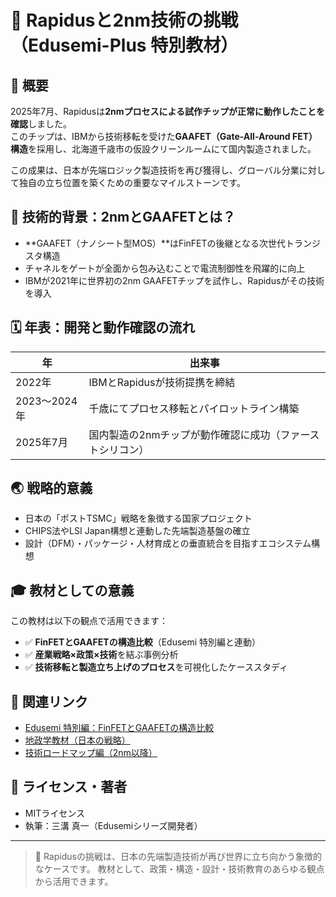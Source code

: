 # 📘 Rapidusと2nm技術の挑戦（Edusemi-Plus 特別教材）

## 🏁 概要
2025年7月、Rapidusは**2nmプロセスによる試作チップが正常に動作したことを確認**しました。  
このチップは、IBMから技術移転を受けた**GAAFET（Gate-All-Around FET）構造**を採用し、北海道千歳市の仮設クリーンルームにて国内製造されました。

この成果は、日本が先端ロジック製造技術を再び獲得し、グローバル分業に対して独自の立ち位置を築くための重要なマイルストーンです。

## 🧪 技術的背景：2nmとGAAFETとは？
- **GAAFET（ナノシート型MOS）**はFinFETの後継となる次世代トランジスタ構造
- チャネルをゲートが全面から包み込むことで電流制御性を飛躍的に向上
- IBMが2021年に世界初の2nm GAAFETチップを試作し、Rapidusがその技術を導入

## 🗓️ 年表：開発と動作確認の流れ
| 年 | 出来事 |
|----|--------|
| 2022年 | IBMとRapidusが技術提携を締結 |
| 2023〜2024年 | 千歳にてプロセス移転とパイロットライン構築 |
| 2025年7月 | 国内製造の2nmチップが動作確認に成功（ファーストシリコン）|

## 🌏 戦略的意義
- 日本の「ポストTSMC」戦略を象徴する国家プロジェクト
- CHIPS法やLSI Japan構想と連動した先端製造基盤の確立
- 設計（DFM）・パッケージ・人材育成との垂直統合を目指すエコシステム構想

## 🎓 教材としての意義
この教材は以下の観点で活用できます：

- ✅ **FinFETとGAAFETの構造比較**（Edusemi 特別編と連動）
- ✅ **産業戦略×政策×技術**を結ぶ事例分析
- ✅ **技術移転と製造立ち上げのプロセス**を可視化したケーススタディ

## 🔗 関連リンク
- [Edusemi 特別編：FinFETとGAAFETの構造比較](https://github.com/Samizo-AITL/Edusemi-v4x/tree/main/f_chapter1_finfet_gaa)
- [地政学教材（日本の戦略）](../geopolitics/japan.md)
- [技術ロードマップ編（2nm以降）](../tsmc-insight/roadmap.md)

## 📝 ライセンス・著者
- MITライセンス
- 執筆：三溝 真一（Edusemiシリーズ開発者）

---

> 🚀 Rapidusの挑戦は、日本の先端製造技術が再び世界に立ち向かう象徴的なケースです。
> 教材として、政策・構造・設計・技術教育のあらゆる観点から活用できます。
